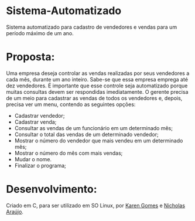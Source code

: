 # Sistema-Automatizado
Sistema automatizado para cadastro de vendedores e vendas para um período máximo de um ano.
# Proposta:
Uma empresa deseja controlar as vendas realizadas por seus vendedores a cada mês, durante um ano inteiro.
Sabe-se que essa empresa emprega até dez vendedores.
É importante que esse controle seja automatizado porque muitas consultas devem ser respondidas
imediatamente. O gerente precisa de um meio para cadastrar as vendas de todos os vendedores e, depois, precisa ver um menu, contendo as seguintes opções:
- Cadastrar vendedor;
- Cadastrar venda;
- Consultar as vendas de um funcionário em um determinado mês;
- Consultar o total das vendas de um determinado vendedor;
- Mostrar o número do vendedor que mais vendeu em um determinado mês;
- Mostrar o número do mês com mais vendas;
- Mudar o nome.
- Finalizar o programa;
# Desenvolvimento:
Criado em C, para ser utilizado em SO Linux, por [Karen Gomes](https://github.com/karenngomes) e [Nicholas Araújo](https://github.com/Nicholas-ar/).
